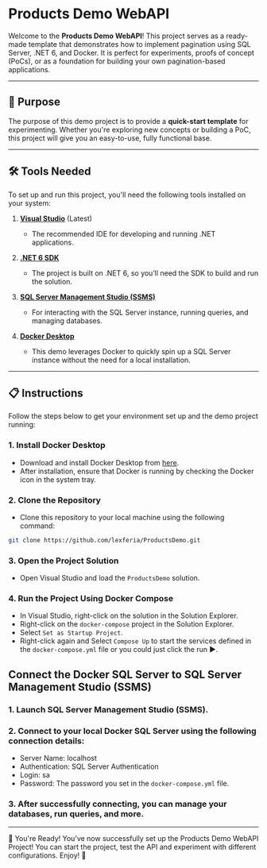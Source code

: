 ﻿# Products Demo WebAPI

Welcome to the **Products Demo WebAPI**! This project serves as a ready-made template that demonstrates how to implement pagination using SQL Server, .NET 6, and Docker. It is perfect for experiments, proofs of concept (PoCs), or as a foundation for building your own pagination-based applications.

---

## 🚀 Purpose

The purpose of this demo project is to provide a **quick-start template** for experimenting.
Whether you're exploring new concepts or building a PoC, this project will give you an easy-to-use, fully functional base.

---

## 🛠 Tools Needed

To set up and run this project, you'll need the following tools installed on your system:

1. **[Visual Studio](https://visualstudio.microsoft.com/)**  (Latest)
   - The recommended IDE for developing and running .NET applications.

2. **[.NET 6 SDK](https://dotnet.microsoft.com/download/dotnet/6.0)**  
   - The project is built on .NET 6, so you’ll need the SDK to build and run the solution.

3. **[SQL Server Management Studio (SSMS)](https://learn.microsoft.com/en-us/sql/ssms/download-sql-server-management-studio-ssms)**  
   - For interacting with the SQL Server instance, running queries, and managing databases.

4. **[Docker Desktop](https://www.docker.com/products/docker-desktop)**  
   - This demo leverages Docker to quickly spin up a SQL Server instance without the need for a local installation.

---

## 📋 Instructions

Follow the steps below to get your environment set up and the demo project running:

### 1. Install Docker Desktop

- Download and install Docker Desktop from [here](https://www.docker.com/products/docker-desktop).
- After installation, ensure that Docker is running by checking the Docker icon in the system tray.

### 2. Clone the Repository

- Clone this repository to your local machine using the following command:

```bash
git clone https://github.com/lexferia/ProductsDemo.git
```
### 3. Open the Project Solution

- Open Visual Studio and load the `ProductsDemo` solution.

### 4. Run the Project Using Docker Compose

- In Visual Studio, right-click on the solution in the Solution Explorer.
- Right-click on the `docker-compose` project in the Solution Explorer.
- Select `Set as Startup Project`.
- Right-click again and Select `Compose Up` to start the services defined in the `docker-compose.yml` file or you could just click the run :arrow_forward:.

## Connect the Docker SQL Server to SQL Server Management Studio (SSMS)

### 1. Launch SQL Server Management Studio (SSMS).
### 2. Connect to your local Docker SQL Server using the following connection details:
- Server Name: localhost
- Authentication: SQL Server Authentication
- Login: sa
- Password: The password you set in the `docker-compose.yml` file.
### 3. After successfully connecting, you can manage your databases, run queries, and more.

---

🚀 You're Ready!
You’ve now successfully set up the Products Demo WebAPI Project! You can start the project, test the API and experiment with different configurations.
Enjoy! 🎉